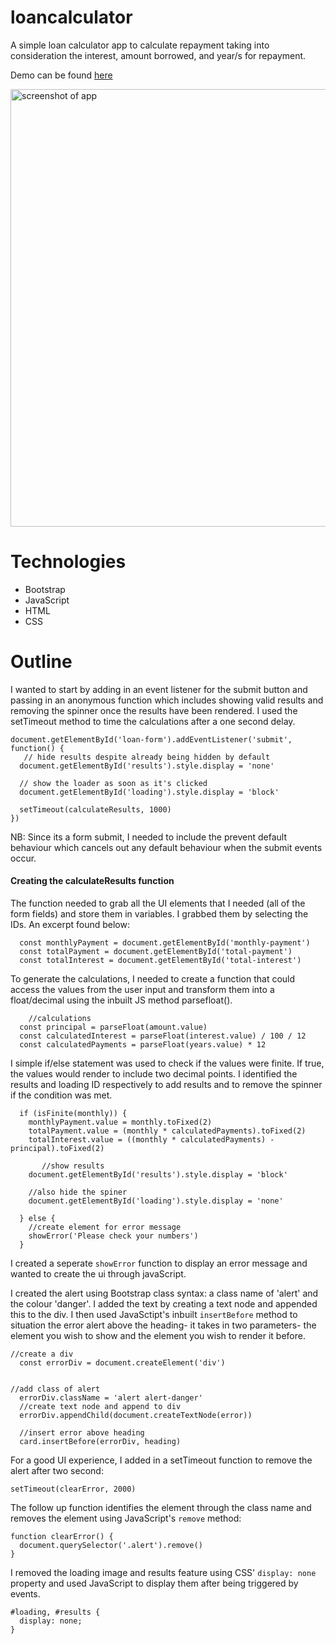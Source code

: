 # loancalculator

A simple loan calculator app to calculate repayment taking into consideration the interest, amount borrowed, and year/s for repayment.

Demo can be found <a href='https://soniacweb.github.io/loancalculator/'>here</a>

<img src='https://i.imgur.com/4EfDnXP.png' alt='screenshot of app' style='width:700px'> 


# Technologies
- Bootstrap 
- JavaScript
- HTML
- CSS


# Outline

I wanted to start by adding in an event listener for the submit button and passing in an anonymous function which includes showing valid results and removing the spinner once the results have been rendered. I used the setTimeout method to time the calculations after a one second delay.

```
document.getElementById('loan-form').addEventListener('submit', function() {
   // hide results despite already being hidden by default
  document.getElementById('results').style.display = 'none'
   
  // show the loader as soon as it's clicked
  document.getElementById('loading').style.display = 'block'

  setTimeout(calculateResults, 1000)
})
```

NB: Since its a form submit, I needed to include the prevent default behaviour which cancels out any default behaviour when the submit events occur.


#### Creating the calculateResults function

The function needed to grab all the UI elements that I needed (all of the form fields) and store them in variables. I grabbed them by selecting the IDs. An excerpt found below:

```
  const monthlyPayment = document.getElementById('monthly-payment')
  const totalPayment = document.getElementById('total-payment')
  const totalInterest = document.getElementById('total-interest')

```

To generate the calculations, I needed to create a function that could access the values from the user input and transform them into a float/decimal using the inbuilt JS method parsefloat().

```
    //calculations
  const principal = parseFloat(amount.value)
  const calculatedInterest = parseFloat(interest.value) / 100 / 12
  const calculatedPayments = parseFloat(years.value) * 12

```


I simple if/else statement was used to check if the values were finite. If true, the values would render to include two decimal points. I identified the results and loading ID respectively to add results and to remove the spinner if the condition was met.

```
  if (isFinite(monthly)) {
    monthlyPayment.value = monthly.toFixed(2)
    totalPayment.value = (monthly * calculatedPayments).toFixed(2)
    totalInterest.value = ((monthly * calculatedPayments) - principal).toFixed(2) 

       //show results
    document.getElementById('results').style.display = 'block'

    //also hide the spiner 
    document.getElementById('loading').style.display = 'none'

  } else {
    //create element for error message
    showError('Please check your numbers')
  }

```

I created a seperate `showError` function to display an error message and wanted to create the ui through javaScript.

I created the alert using Bootstrap class syntax: a class name of 'alert' and the colour 'danger'. I added the text by creating a text node and appended this to the div. I then used JavaSctipt's inbuilt `insertBefore` method to situation the error alert above the heading- it takes in two parameters- the element you wish to show and the element you wish to render it before.

```
//create a div
  const errorDiv = document.createElement('div')


//add class of alert 
  errorDiv.className = 'alert alert-danger'
  //create text node and append to div
  errorDiv.appendChild(document.createTextNode(error))

  //insert error above heading
  card.insertBefore(errorDiv, heading)
```

For a good UI experience, I added in a setTimeout function to remove the alert after two second:

```
setTimeout(clearError, 2000)
```

The follow up function identifies the element through the class name and removes the element using JavaScript's `remove` method:

```
function clearError() {
  document.querySelector('.alert').remove()
}
```

I removed the loading image and results feature using CSS' `display: none` property and used JavaScript to display them after being triggered by events.

```
#loading, #results {
  display: none;
}

```

